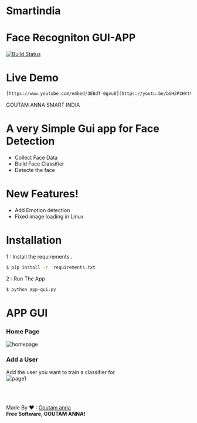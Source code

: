 # Smartindia
# Face Recogniton GUI-APP


[![Build Status](https://travis-ci.org/joemccann/dillinger.svg?branch=master)](https://youtu.be/bGH2P3HYtVs?si=98UO6TOtHp5BpFWK)

# Live Demo
```html
[https://www.youtube.com/embed/3EBdT-0gvu8](https://youtu.be/bGH2P3HYtVs?si=98UO6TOtHp5BpFWK)

```

GOUTAM ANNA
SMART INDIA
# A very Simple Gui app for Face Detection 

  - Collect Face Data
  - Build Face Classifier 
  - Detecte the face

#  New Features!

  - Add Emotion detection
  - Fixed image loading in Linux 
  
  
# Installation

1 : Install the requirements .

```sh
$ pip install -r  requirements.txt
```

2 : Run The App 

```sh
$ python app-gui.py
```

# APP GUI

### Home Page
![homepage](https://i.ibb.co/c62qvR2/home-page.png)

### Add a User <br>
Add the user you want to train a classifier for <br>
![page1](https://i.ibb.co/t8gdq6s/adduser.png)<br>





<br><br>

Made By ❤ : [Goutam anna](mailto:raogoutama@gmail.com)<br>
**Free Software, GOUTAM ANNA!**



